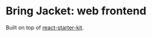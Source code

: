 # Bring Jacket: web frontend

Built on top of [react-starter-kit](https://github.com/kriasoft/react-starter-kit).
